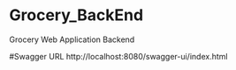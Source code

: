 # Grocery_BackEnd
Grocery Web Application Backend

#Swagger URL
http://localhost:8080/swagger-ui/index.html